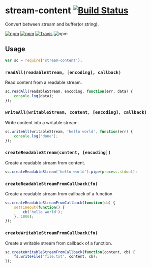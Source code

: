 # stream-content [![Build Status](https://travis-ci.org/ddliu/node-stream-content.png)](https://travis-ci.org/ddliu/node-stream-content)

Convert between stream and buffer(or string).

[![npm](https://img.shields.io/npm/v/stream-content.svg?style=flat-square)](https://www.npmjs.com/package/stream-content)
[![npm](https://img.shields.io/npm/dm/stream-content.svg?style=flat-square)](https://www.npmjs.com/package/stream-content)
[![Travis](https://img.shields.io/travis/ddliu/node-stream-content.svg?style=flat-square)](https://travis-ci.org/ddliu/node-stream-content)
![npm](https://img.shields.io/npm/l/stream-content.svg?style=flat-square)

## Usage

```js
var sc = require('stream-content');
```

### `readAll(readableStream, [encoding], callback)`

Read content from a readable stream.

```js
sc.readAll(readableStream, encoding, function(err, data) {
    console.log(data);
});
```

### `writeAll(writableStream, content, [encoding], callback)`

Write content into a writable stream.

```js
sc.writeAll(writableStream, 'hello world', function(err) {
    console.log('done');
});
```

### `createReadableStream(content, [encoding])`

Create a readable stream from content.

```js
sc.createReadableStream('hello world').pipe(process.stdout);
```

### `createReadableStreamFromCallback(fn)`

Create a readable stream from callback of a function.

```js
sc.createReadableStreamFromCallback(function(cb) {
    setTimeout(function() {
        cb('hello world');
    }, 1000);
});
```

### `createWritableStreamFromCallback(fn)`

Create a writable stream from callback of a function.

```js
sc.createWritableStreamFromCallback(function(content, cb) {
    fs.writeFile('file.txt', content, cb);
});
```